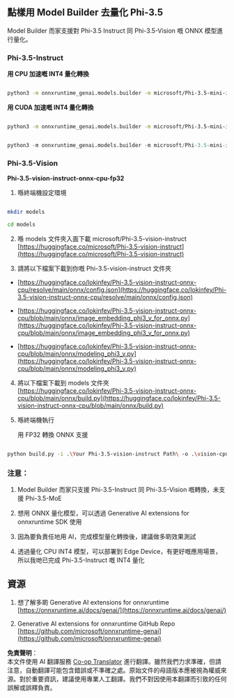 <!--
CO_OP_TRANSLATOR_METADATA:
{
  "original_hash": "3bb9f5c926673593287eddc3741226cb",
  "translation_date": "2025-05-08T06:11:51+00:00",
  "source_file": "md/01.Introduction/04/UsingORTGenAIQuantifyingPhi.md",
  "language_code": "hk"
}
-->
## **點樣用 Model Builder 去量化 Phi-3.5**

Model Builder 而家支援對 Phi-3.5 Instruct 同 Phi-3.5-Vision 嘅 ONNX 模型進行量化。

### **Phi-3.5-Instruct**

**用 CPU 加速嘅 INT4 量化轉換**

```bash

python3 -m onnxruntime_genai.models.builder -m microsoft/Phi-3.5-mini-instruct  -o ./onnx-cpu -p int4 -e cpu -c ./Phi-3.5-mini-instruct

```

**用 CUDA 加速嘅 INT4 量化轉換**

```bash

python3 -m onnxruntime_genai.models.builder -m microsoft/Phi-3.5-mini-instruct  -o ./onnx-cpu -p int4 -e cuda -c ./Phi-3.5-mini-instruct

```

```python

python3 -m onnxruntime_genai.models.builder -m microsoft/Phi-3.5-mini-instruct  -o ./onnx-cpu -p int4 -e cuda -c ./Phi-3.5-mini-instruct

```

### **Phi-3.5-Vision**

**Phi-3.5-vision-instruct-onnx-cpu-fp32**

1. 喺終端機設定環境

```bash

mkdir models

cd models 

```

2. 喺 models 文件夾入面下載 microsoft/Phi-3.5-vision-instruct  
[https://huggingface.co/microsoft/Phi-3.5-vision-instruct](https://huggingface.co/microsoft/Phi-3.5-vision-instruct)

3. 請將以下檔案下載到你嘅 Phi-3.5-vision-instruct 文件夾

- [https://huggingface.co/lokinfey/Phi-3.5-vision-instruct-onnx-cpu/resolve/main/onnx/config.json](https://huggingface.co/lokinfey/Phi-3.5-vision-instruct-onnx-cpu/resolve/main/onnx/config.json)

- [https://huggingface.co/lokinfey/Phi-3.5-vision-instruct-onnx-cpu/blob/main/onnx/image_embedding_phi3_v_for_onnx.py](https://huggingface.co/lokinfey/Phi-3.5-vision-instruct-onnx-cpu/blob/main/onnx/image_embedding_phi3_v_for_onnx.py)

- [https://huggingface.co/lokinfey/Phi-3.5-vision-instruct-onnx-cpu/blob/main/onnx/modeling_phi3_v.py](https://huggingface.co/lokinfey/Phi-3.5-vision-instruct-onnx-cpu/blob/main/onnx/modeling_phi3_v.py)

4. 將以下檔案下載到 models 文件夾  
[https://huggingface.co/lokinfey/Phi-3.5-vision-instruct-onnx-cpu/blob/main/onnx/build.py](https://huggingface.co/lokinfey/Phi-3.5-vision-instruct-onnx-cpu/blob/main/onnx/build.py)

5. 喺終端機執行

    用 FP32 轉換 ONNX 支援

```bash

python build.py -i .\Your Phi-3.5-vision-instruct Path\ -o .\vision-cpu-fp32 -p f32 -e cpu

```

### **注意：**

1. Model Builder 而家只支援 Phi-3.5-Instruct 同 Phi-3.5-Vision 嘅轉換，未支援 Phi-3.5-MoE

2. 想用 ONNX 量化模型，可以透過 Generative AI extensions for onnxruntime SDK 使用

3. 因為要負責任地用 AI，完成模型量化轉換後，建議做多啲效果測試

4. 透過量化 CPU INT4 模型，可以部署到 Edge Device，有更好嘅應用場景，所以我哋已完成 Phi-3.5-Instruct 嘅 INT4 量化

## **資源**

1. 想了解多啲 Generative AI extensions for onnxruntime  
[https://onnxruntime.ai/docs/genai/](https://onnxruntime.ai/docs/genai/)

2. Generative AI extensions for onnxruntime GitHub Repo  
[https://github.com/microsoft/onnxruntime-genai](https://github.com/microsoft/onnxruntime-genai)

**免責聲明**：  
本文件使用 AI 翻譯服務 [Co-op Translator](https://github.com/Azure/co-op-translator) 進行翻譯。雖然我們力求準確，但請注意，自動翻譯可能包含錯誤或不準確之處。原始文件的母語版本應被視為權威來源。對於重要資訊，建議使用專業人工翻譯。我們不對因使用本翻譯而引致的任何誤解或誤釋負責。